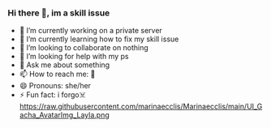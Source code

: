 ### Hi there 👋, im a skill issue 
- 🔭 I’m currently working on a private server
- 🌱 I’m currently learning how to fix my skill issue
- 👯 I’m looking to collaborate on nothing
- 🤔 I’m looking for help with my ps
- 💬 Ask me about something 
- 📫 How to reach me: 🤷
- 😄 Pronouns: she/her
- ⚡ Fun fact: i forgo☠️
https://raw.githubusercontent.com/marinaecclis/Marinaecclis/main/UI_Gacha_AvatarImg_Layla.png
